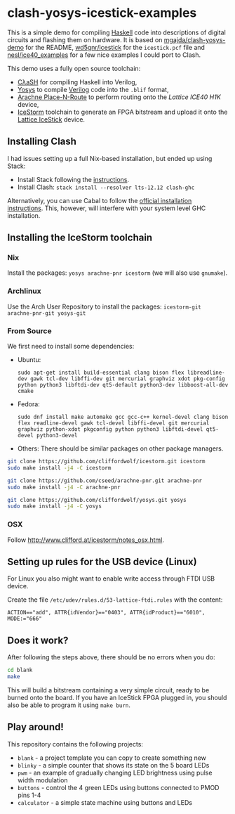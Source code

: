 clash-yosys-icestick-examples
=============================

This is a simple demo for compiling [Haskell](http://www.haskell.org)
code into descriptions of digital circuits and flashing them on hardware.
It is based on
[mgajda/clash-yosys-demo](https://github.com/mgajda/clash-yosys-demo)
for the README,
[wd5gnr/icestick](https://github.com/wd5gnr/icestick)
for the `icestick.pcf` file and
[nesl/ice40_examples](https://github.com/nesl/ice40_examples)
for a few nice examples I could port to Clash.

This demo uses a fully open source toolchain:

  * [CλaSH](http://www.clash-lang.org/)
    for compiling Haskell into Verilog,
  * [Yosys](http://www.clifford.at/yosys/)
    to compile [Verilog](https://en.wikipedia.org/wiki/Verilog) code into the
    `.blif` format,
  * [Arachne Place-N-Route](https://github.com/cseed/arachne-pnr)
    to perform routing onto the _Lattice ICE40 H1K_ device,
  * [IceStorm](http://www.clifford.at/icestorm/) toolchain
    to generate an FPGA bitstream and upload it onto the
    [Lattice IceStick](http://latticesemi.com/iCEstick) device.


Installing Clash
----------------

I had issues setting up a full Nix-based installation, but ended up using Stack:

* Install Stack following the [instructions](https://docs.haskellstack.org/en/stable/README/#how-to-install).
* Install Clash:
  `stack install --resolver lts-12.12 clash-ghc`

Alternatively, you can use Cabal to follow the [official installation instructions](https://clash-lang.org/downloads).
This, however, will interfere with your system level GHC installation.


Installing the IceStorm toolchain
---------------------------------

### Nix

Install the packages:
`yosys arachne-pnr icestorm`
(we will also use `gnumake`).

### Archlinux

Use the Arch User Repository to install the packages:
`icestorm-git arachne-pnr-git yosys-git`

### From Source

We first need to install some dependencies:
* Ubuntu:
  ```
  sudo apt-get install build-essential clang bison flex libreadline-dev gawk tcl-dev libffi-dev git mercurial graphviz xdot pkg-config python python3 libftdi-dev qt5-default python3-dev libboost-all-dev cmake
  ```
* Fedora:
  ```
  sudo dnf install make automake gcc gcc-c++ kernel-devel clang bison flex readline-devel gawk tcl-devel libffi-devel git mercurial graphviz python-xdot pkgconfig python python3 libftdi-devel qt5-devel python3-devel
  ```
* Others:
  There should be similar packages on other package managers.

```bash
git clone https://github.com/cliffordwolf/icestorm.git icestorm
sudo make install -j4 -C icestorm

git clone https://github.com/cseed/arachne-pnr.git arachne-pnr
sudo make install -j4 -C arachne-pnr

git clone https://github.com/cliffordwolf/yosys.git yosys
sudo make install -j4 -C yosys
```

### OSX

Follow <http://www.clifford.at/icestorm/notes_osx.html>.


Setting up rules for the USB device (Linux)
-------------------------------------------

For Linux you also might want to enable write access through FTDI USB device.

Create the file `/etc/udev/rules.d/53-lattice-ftdi.rules` with the content:

```
ACTION=="add", ATTR{idVendor}=="0403", ATTR{idProduct}=="6010", MODE:="666"
```

Does it work?
-------------

After following the steps above, there should be no errors when you do:

```bash
cd blank
make
```

This will build a bitstream containing a very simple circuit,
ready to be burned onto the board.
If you have an IceStick FPGA plugged in, you should also be able to program it
using `make burn`.

Play around!
------------

This repository contains the following projects:

  * `blank` - a project template you can copy to create something new
  * `blinky` - a simple counter that shows its state on the 5 board LEDs
  * `pwm` - an example of gradually changing LED brightness using pulse width modulation
  * `buttons` - control the 4 green LEDs using buttons connected to PMOD pins 1-4
  * `calculator` - a simple state machine using buttons and LEDs
